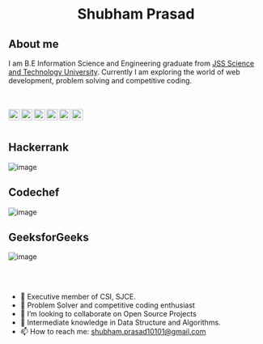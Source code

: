 <h1 align='center'>Shubham Prasad</h1>

<h2> About me </h2>

I am B.E Information Science and Engineering graduate from <a href="https://jssstuniv.in/">JSS Science and Technology University</a>.
Currently I am exploring the world of web development, problem solving and competitive coding.

<br>
<br>

<a href="https://www.instagram.com/shaz_am123/">
  <img align="left" alt="Shubham | Instagram" width="22px" src="https://cdn.jsdelivr.net/npm/simple-icons@v3/icons/instagram.svg" />
</a>
<a href="https://www.linkedin.com/in/shazam123/">
  <img align="left" alt="Shubham | LinkedIn" width="22px" src="https://cdn.jsdelivr.net/npm/simple-icons@v3/icons/linkedin.svg" />
</a>
<a href="https://www.hackerrank.com/shubham_prasad12">
  <img align="left" alt="Shubham | Hackerrank" width="22px"  src="https://cdn.jsdelivr.net/npm/simple-icons@v3/icons/hackerrank.svg"/>
</a>
<a href="https://www.codechef.com/users/shaz_am">
  <img align="left" alt="Shubham | Codechef" width="22px" src="https://cdn.jsdelivr.net/npm/simple-icons@v3/icons/codechef.svg" />
</a>
<a href="https://auth.geeksforgeeks.org/user/shubhamprasad10101">
  <img align="left" alt="Shubham | Gfg" width="22px" src="https://cdn.jsdelivr.net/npm/simple-icons@v3/icons/geeksforgeeks.svg" />
</a>
<a href="mailto:shubham.prasad10101@gmail.com">
  <img align="left" alt="Shubham | Codechef" width="22px" src="https://cdn.jsdelivr.net/npm/simple-icons@3.13.0/icons/gmail.svg" />
</a>

<br>
<br>


## Hackerrank

![image](https://user-images.githubusercontent.com/67041961/164030320-5cb9b7a3-08b3-4e51-b8de-17cdbf48eaf8.png)

## Codechef

![image](https://user-images.githubusercontent.com/67041961/164030211-983027ff-8a81-4f2d-9c24-030c4290efce.png)


## GeeksforGeeks

![image](https://user-images.githubusercontent.com/67041961/164030436-6ff66c6e-a31f-496a-8ed7-bdaa4b7e7d2d.png)

<br>
<br>

- 🔭 Executive member of CSI, SJCE.
- 🌱 Problem Solver and competitive coding enthusiast
- 👯 I’m looking to collaborate on Open Source Projects
- 🤔 Intermediate knowledge in Data Structure and Algorithms.
- 📫 How to reach me: shubham.prasad10101@gmail.com
